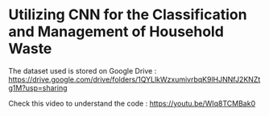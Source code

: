 # Utilizing CNN for the Classification and Management of Household Waste
The dataset used is stored on Google Drive : https://drive.google.com/drive/folders/1QYLlkWzxumivrbqK9lHJNNfJ2KNZtg1M?usp=sharing




Check this video to understand the code : https://youtu.be/WIq8TCMBak0
